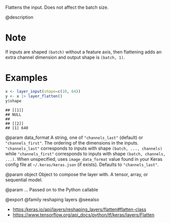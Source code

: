 Flattens the input. Does not affect the batch size.

@description

# Note
If inputs are shaped `(batch)` without a feature axis, then
flattening adds an extra channel dimension and output shape is `(batch, 1)`.

# Examples

```r
x <- layer_input(shape=c(10, 64))
y <- x |> layer_flatten()
y$shape
```

```
## [[1]]
## NULL
##
## [[2]]
## [1] 640
```

@param data_format
A string, one of `"channels_last"` (default) or
`"channels_first"`. The ordering of the dimensions in the inputs.
`"channels_last"` corresponds to inputs with shape
`(batch, ..., channels)` while `"channels_first"` corresponds to
inputs with shape `(batch, channels, ...)`.
When unspecified, uses `image_data_format` value found in your Keras
config file at `~/.keras/keras.json` (if exists). Defaults to
`"channels_last"`.

@param object
Object to compose the layer with. A tensor, array, or sequential model.

@param ...
Passed on to the Python callable

@export
@family reshaping layers
@seealso
+ <https:/keras.io/api/layers/reshaping_layers/flatten#flatten-class>
+ <https://www.tensorflow.org/api_docs/python/tf/keras/layers/Flatten>
